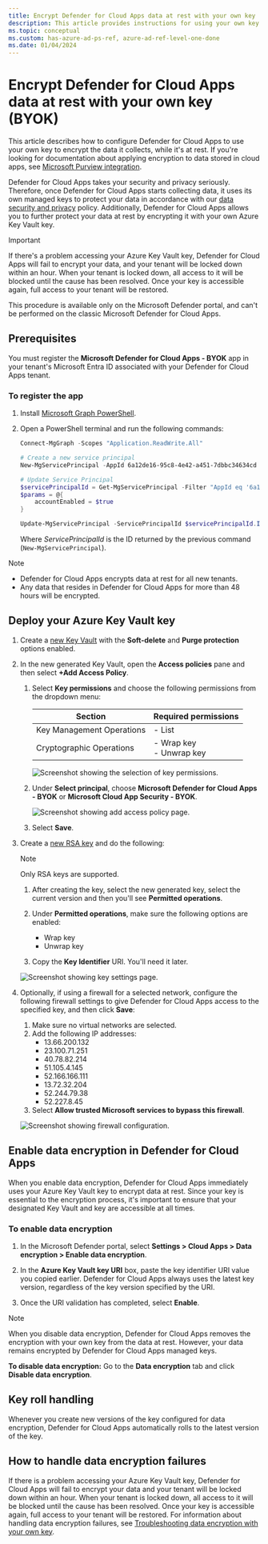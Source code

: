 ```yaml
---
title: Encrypt Defender for Cloud Apps data at rest with your own key
description: This article provides instructions for using your own key to encrypt data at rest stored in Defender for Cloud Apps.
ms.topic: conceptual
ms.custom: has-azure-ad-ps-ref, azure-ad-ref-level-one-done 
ms.date: 01/04/2024
---
```


# Encrypt Defender for Cloud Apps data at rest with your own key (BYOK)

This article describes how to configure Defender for Cloud Apps to use your own key to encrypt the data it collects, while it's at rest. If you're looking for documentation about applying encryption to data stored in cloud apps, see [Microsoft Purview integration](azip-integration.md).

Defender for Cloud Apps takes your security and privacy seriously. Therefore, once Defender for Cloud Apps starts collecting data, it uses its own managed keys to protect your data in accordance with our [data security and privacy](cas-compliance-trust.md) policy. Additionally, Defender for Cloud Apps allows you to further protect your data at rest by encrypting it with your own Azure Key Vault key.

> [!IMPORTANT]
> If there's a problem accessing your Azure Key Vault key, Defender for Cloud Apps will fail to encrypt your data, and your tenant will be locked down within an hour. When your tenant is locked down, all access to it will be blocked until the cause has been resolved. Once your key is accessible again, full access to your tenant will be restored.
>
> This procedure is available only on the Microsoft Defender portal, and can't be performed on the classic Microsoft Defender for Cloud Apps.

## Prerequisites

You must register the **Microsoft Defender for Cloud Apps - BYOK** app in your tenant's Microsoft Entra ID associated with your Defender for Cloud Apps tenant.

### To register the app

<!-- IDs listed here are approved and shouldn't be changed.-->

1. Install [Microsoft Graph PowerShell](/powershell/microsoftgraph/installation).

1. Open a PowerShell terminal and run the following commands:

    ``` Powershell
    Connect-MgGraph -Scopes "Application.ReadWrite.All"
    
    # Create a new service principal
    New-MgServicePrincipal -AppId 6a12de16-95c8-4e42-a451-7dbbc34634cd

    # Update Service Principal
    $servicePrincipalId = Get-MgServicePrincipal -Filter "AppId eq '6a12de16-95c8-4e42-a451-7dbbc34634cd'" | Select Id
    $params = @{
    	accountEnabled = $true
    }

    Update-MgServicePrincipal -ServicePrincipalId $servicePrincipalId.Id -BodyParameter $params
    ```

    Where *ServicePrincipalId* is the ID returned by the previous command (`New-MgServicePrincipal`).

> [!NOTE]
>
> - Defender for Cloud Apps encrypts data at rest for all new tenants.
> - Any data that resides in Defender for Cloud Apps for more than 48 hours will be encrypted.

## Deploy your Azure Key Vault key

1. Create a [new Key Vault](/azure/key-vault/general/quick-create-portal#create-a-vault) with the **Soft-delete** and **Purge protection** options enabled.

1. In the new generated Key Vault, open the **Access policies** pane and then select **+Add Access Policy**.
    1. Select **Key permissions** and choose the following permissions from the dropdown menu:

        | Section | Required permissions |
        | --- | --- |
        | Key Management Operations | - List |
        | Cryptographic Operations | - Wrap key<br />- Unwrap key |

        ![Screenshot showing the selection of key permissions.](media/cloud-app-security-byok/byok-kv-access-policy-key-perms.PNG)

    2. Under **Select principal**, choose **Microsoft Defender for Cloud Apps - BYOK** or **Microsoft Cloud App Security - BYOK**.

        ![Screenshot showing add access policy page.](media/cloud-app-security-byok/byok-kv-add-access-policy.PNG)

    3. Select **Save**.

1. Create a [new RSA key](/azure-stack/user/azure-stack-key-vault-manage-portal#create-a-key) and do the following:

    > [!NOTE]
    > Only RSA keys are supported.

    1. After creating the key, select the new generated key, select the current version and then you'll see **Permitted operations**.

    1. Under **Permitted operations**, make sure the following options are enabled:

        - Wrap key
        - Unwrap key

    1. Copy the **Key Identifier** URI. You'll need it later.

    ![Screenshot showing key settings page.](media/cloud-app-security-byok/byok-kv-key-perms.PNG)

1. Optionally, if using a firewall for a selected network, configure the following firewall settings to give Defender for Cloud Apps access to the specified key, and then click **Save**:
    1. Make sure no virtual networks are selected.
    1. Add the following IP addresses:
        - 13.66.200.132
        - 23.100.71.251
        - 40.78.82.214
        - 51.105.4.145
        - 52.166.166.111
        - 13.72.32.204
        - 52.244.79.38
        - 52.227.8.45
    1. Select **Allow trusted Microsoft services to bypass this firewall**.

    ![Screenshot showing firewall configuration.](media/cloud-app-security-byok/byok-kv-firewall.PNG)

## Enable data encryption in Defender for Cloud Apps

When you enable data encryption, Defender for Cloud Apps immediately uses your Azure Key Vault key to encrypt data at rest. Since your key is essential to the encryption process, it's important to ensure that your designated Key Vault and key are accessible at all times.

### To enable data encryption

1. In the Microsoft Defender portal, select **Settings > Cloud Apps > Data encryption > Enable data encryption**.

1. In the **Azure Key Vault key URI** box, paste the key identifier URI value you copied earlier. Defender for Cloud Apps always uses the latest key version, regardless of the key version specified by the URI.

1. Once the URI validation has completed, select **Enable**.

> [!NOTE]
> When you disable data encryption, Defender for Cloud Apps removes the encryption with your own key from the data at rest. However, your data remains encrypted by Defender for Cloud Apps managed keys.
>
> **To disable data encryption:** Go to the **Data encryption** tab and click **Disable data encryption**.

## Key roll handling

Whenever you create new versions of the key configured for data encryption, Defender for Cloud Apps automatically rolls to the latest version of the key.

## How to handle data encryption failures

If there is a problem accessing your Azure Key Vault key, Defender for Cloud Apps will fail to encrypt your data and your tenant will be locked down within an hour. When your tenant is locked down, all access to it will be blocked until the cause has been resolved. Once your key is accessible again, full access to your tenant will be restored. For information about handling data encryption failures, see [Troubleshooting data encryption with your own key](ems-cloud-app-security-govt-service-byok-troubleshoot.md).
